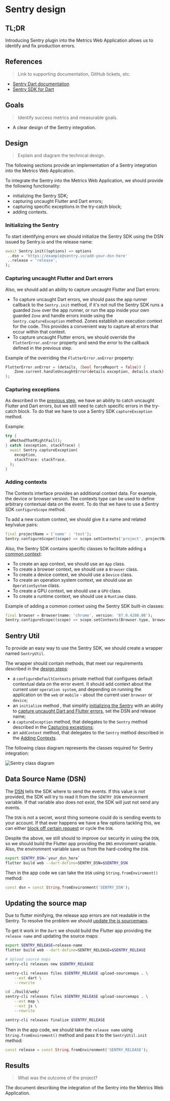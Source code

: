 # Sentry design

## TL;DR

Introducing Sentry plugin into the Metrics Web Application allows us to identify and fix production errors.

## References
> Link to supporting documentation, GitHub tickets, etc.

* [Sentry Dart documentation](https://docs.sentry.io/platforms/dart/)
* [Sentry SDK for Dart](https://pub.dev/packages/sentry)

## Goals
> Identify success metrics and measurable goals.

* A clear design of the Sentry integration.

## Design
> Explain and diagram the technical design.

The following sections provide an implementation of a Sentry integration into the Metrics Web Application.

To integrate the Sentry into the Metrics Web Application, we should provide the following functionality:
- initializing the Sentry SDK;
- capturing uncaught Flutter and Dart errors;
- capturing specific exceptions in the try-catch block;
- adding contexts.

### Initializing the Sentry

To start identifying errors we should initialize the Sentry SDK using the DSN issued by Sentry.io and the release name:

```dart
await Sentry.init((options) => options
 ..dsn = 'https://example@sentry.io/add-your-dsn-here'
 ..release = 'release',
);
```

### Capturing uncaught Flutter and Dart errors

Also, we should add an ability to capture uncaught Flutter and Dart errors:

- To capture uncaught Dart errors, we should pass the app runner callback to the `Sentry.init` method, if it's not null the Sentry SDK runs a guarded `Zone` over the app runner, or run the app inside your own guarded `Zone` and handle errors inside using the `Sentry.captureException` method. Zones establish an execution context for the code. This provides a convenient way to capture all errors that occur within that context.
- To capture uncaught Flutter errors, we should override the `FlutterError.onError` property and send the error to the callback defined in the previous step.

Example of the overriding the `FlutterError.onError` property:

```dart
FlutterError.onError = (details, {bool forceReport = false}) {
    Zone.current.handleUncaughtError(details.exception, details.stack);
};
```

### Capturing exceptions

As described in the [previous step](#capturing-uncaught-flutter-and-dart-errors), we have an ability to catch uncaught Flutter and Dart errors, but we still need to catch specific errors in the try-catch block. To do that we have to use a Sentry SDK `captureException` method.

Example: 

```dart
try {
  aMethodThatMightFail();
} catch (exception, stackTrace) {
  await Sentry.captureException(
    exception,
    stackTrace: stackTrace,
  );
}
```

### Adding contexts

The Contexts interface provides an additional context data. For example, the device or browser version. The contexts type can be used to define arbitrary contextual data on the event. To do that we have to use a Sentry SDK `configureScope` method.

To add a new custom context, we should give it a name and related key/value pairs:

```dart
final projectName = {'name' : 'test'};
Sentry.configureScope((scope) => scope.setContexts('project', projectName));
```

Also, the Sentry SDK contains specific classes to facilitate adding a [common context](https://develop.sentry.dev/sdk/event-payloads/contexts/):
- To create an app context, we should use an `App` class.
- To create a browser context, we should use a `Browser` class.
- To create a device context, we should use a `Device` class.
- To create an operation system context, we should use an `OperationSystem` class.
- To create a GPU context, we should use a `GPU` class.
- To create a runtime context, we should use a `Runtime` class.

Example of adding a common context using the Sentry SDK built-in classes:

```dart
final browser = Browser(name: 'chrome', version: '87.0.4280.88');
Sentry.configureScope((scope) => scope.setContexts(Browser.type, browser));
```

## Sentry Util

To provide an easy way to use the Sentry SDK, we should create a wrapper named `SentryUtil`. 

The wrapper should contain methods, that meet our requirements described in the [design steps](#design):

- a `configureDefaultContexts` private method that configures default contextual data on the error event. It should add context about the current user `operation system`, and depending on running the application on the `web` or `mobile` - about the current user `browser` or `device`;
- an `initialize` method , that simplify [initializing the Sentry](#initializing-the-sentry) with an ability to [capture uncaught Dart and Flutter errors](#capturing-uncaught-flutter-and-dart-errors), set the DSN and release name;
- a `captureException` method, that delegates to the `Sentry` method described in the [Capturing exceptions](#capturing-exceptions);
- an `addContext` method, that delegates to the `Sentry` method described in the [Adding Contexts](#adding-contexts).

The following class diagram represents the classes required for Sentry integration: 

![Sentry class diagram](http://www.plantuml.com/plantuml/proxy?cache=no&fmt=svg&src=https://github.com/platform-platform/monorepo/raw/sentry_design/metrics/web/docs/features/sentry/diagrams/sentry_util_class_diagram.puml)

## Data Source Name (DSN)

The [DSN](https://docs.sentry.io/product/sentry-basics/dsn-explainer/) tells the SDK where to send the events. If this value is not provided, the SDK will try to read it from the `SENTRY_DSN` environment variable. If that variable also does not exist, the SDK will just not send any events.

The `DSN` is not a secret, worst thing someone could do is sending events to your account. If that ever happens we have a few options tackling this, we can either [block off certain request](https://docs.sentry.io/product/accounts/quotas/#inbound-data-filters) or cycle the `DSN`.

Despite the above, we still should to improve our security in using the `DSN`, so we should build the Flutter app providing the `DNS` enviroment variable. Also, the environment variable save us from the hard-coding the `DSN`.

```bash
export SENTRY_DSN=`your_dsn_here`
flutter build web --dart-define=SENTRY_DSN=$SENTRY_DSN
```

Then in the app code we can take the `DSN` using `String.fromEnviroment()` method:

```dart
const dsn = const String.fromEnvironment('SENTRY_DSN');
```

## Updating the source map

Due to flutter minifying, the release app errors are not readable in the Sentry. To resolve the problem we should [update the js sourcemaps](https://docs.sentry.io/platforms/javascript/sourcemaps). 

To get it work in the `Dart` we should build the Flutter app providing the `release name` and updating the source maps:

```bash
export SENTRY_RELEASE=release-name
flutter build web --dart-define=SENTRY_RELEASE=$SENTRY_RELEASE

# Upload source maps
sentry-cli releases new $SENTRY_RELEASE

sentry-cli releases files $SENTRY_RELEASE upload-sourcemaps . \
    --ext dart \
    --rewrite

cd ./build/web/
sentry-cli releases files $SENTRY_RELEASE upload-sourcemaps . \
    --ext map \
    --ext js \
    --rewrite

sentry-cli releases finalize $SENTRY_RELEASE
```

Then in the app code, we should take the `release name` using `String.fromEnviroment()` method and pass it to the `SentryUtil.init` method:

```dart
const release = const String.fromEnvironment('SENTRY_RELEASE');
```

## Results
> What was the outcome of the project?

The document describing the integration of the Sentry into the Metrics Web Application.
